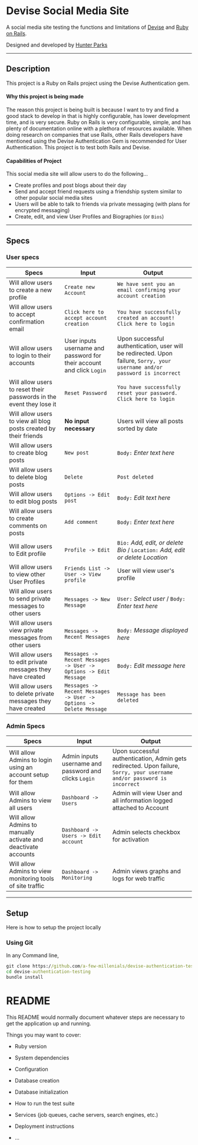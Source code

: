 # Devise Social Media Site
A social media site testing the functions and limitations of [Devise][1] and [Ruby on Rails](https://github.com/rails/rails). 

Designed and developed by [Hunter Parks][2]

***
## Description
This project is a Ruby on Rails project using the Devise Authentication gem.

#### Why this project is being made
The reason this project is being built is because I want to try and find a good stack to develop in that is highly configurable, has lower development time, and is very secure. Ruby on Rails is very configurable, simple, and has plenty of documentation online with a plethora of resources available. When doing research on companies that use Rails, other Rails developers have mentioned using the Devise Authentication Gem is recommended for User Authentication. This project is to test both Rails and Devise.

#### Capabilities of Project

This social media site will allow users to do the following...

* Create profiles and post blogs about their day
* Send and accept friend requests using a friendship system similar to other popular social media sites
* Users will be able to talk to friends via private messaging (with plans for encrypted messaging)
* Create, edit, and view User Profiles and Biographies (or `Bios`)

***
## Specs
### User specs
| Specs | Input | Output |
| ----- | ----- | ----- |
| Will allow users to create a new profile | `Create new Account` | `We have sent you an email confirming your account creation` |
| Will allow users to accept confirmation email | `Click here to accept account creation` | `You have successfully created an account! Click here to login` |
| Will allow users to login to their accounts | User inputs username and password for their account and click `Login` | Upon successful authentication, user will be redirected. Upon failure, `Sorry, your username and/or password is incorrect` | 
| Will allow users to reset their passwords in the event they lose it | `Reset Password` | `You have successfully reset your password. Click here to login` |
| Will allow users to view all blog posts created by their friends | **No input necessary** | Users will view all posts sorted by date |
| Will allow users to create blog posts | `New post` | `Body:` *Enter text here* |
| Will allow users to delete blog posts | `Delete` | `Post deleted` |
| Will allow users to edit blog posts | `Options -> Edit post` | `Body:` *Edit text here* |
| Will allow users to create comments on posts | `Add comment` | `Body:` *Enter text here* |
| Will allow users to Edit profile | `Profile -> Edit` | `Bio:` *Add, edit, or delete Bio* / `Location:` *Add, edit or delete Location* |
| Will allow users to view other User Profiles | `Friends List -> User -> View profile` | User will view user's profile |
| Will allow users to send private messages to other users | `Messages -> New Message` | `User:` *Select user* / `Body:` *Enter text here* |
| Will allow users view private messages from other users | `Messages -> Recent Messages` | `Body:` *Message displayed here* |
| Will allow users to edit private messages they have created | `Messages -> Recent Messages -> User -> Options -> Edit Message` | `Body:` *Edit message here* |
| Will allow users to delete private messages they have created | `Messages -> Recent Messages -> User -> Options -> Delete Message` | `Message has been deleted` | 

### Admin Specs
| Specs | Input | Output |
| ----- | ----- | ------ |
| Will allow Admins to login using an account setup for them | Admin inputs username and password and clicks `Login` | Upon successful authentication, Admin gets redirected. Upon failure, `Sorry, your username and/or password is incorrect` |
| Will allow Admins to view all users | `Dashboard -> Users` | Admin will view User and all information logged attached to Account |
| Will allow Admins to manually activate and deactivate accounts | `Dashboard -> Users -> Edit account` | Admin selects checkbox for activation |
| Will allow Admins to view monitoring tools of site traffic | `Dashboard -> Monitoring` | Admin views graphs and logs for web traffic |

***
## Setup
Here is how to setup the project locally

### Using Git
In any Command line, 
```cmd
git clone https://github.com/a-few-millenials/devise-authentication-testing.git
cd devise-authentication-testing
bundle install
```

[1]: https://github.com/plataformatec/devise
[2]: https://github.com/rails/rails

# README

This README would normally document whatever steps are necessary to get the
application up and running.

Things you may want to cover:

* Ruby version

* System dependencies

* Configuration

* Database creation

* Database initialization

* How to run the test suite

* Services (job queues, cache servers, search engines, etc.)

* Deployment instructions

* ...
